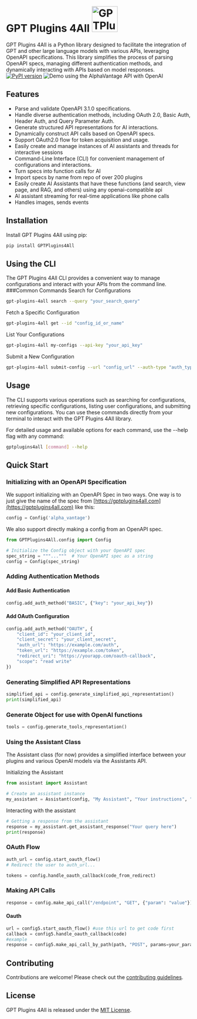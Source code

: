 # GPT Plugins 4All <img src="https://www.gptplugins4all.com/gptplugins4all.webp" alt="GPTPlugins4All logo" width="70"/>
GPT Plugins 4All is a Python library designed to facilitate the integration of GPT and other large language models with various APIs, leveraging OpenAPI specifications. This library simplifies the process of parsing OpenAPI specs, managing different authentication methods, and dynamically interacting with APIs based on model responses.
[![PyPI version](https://badge.fury.io/py/GPTPlugins4All.svg)](https://badge.fury.io/py/GPTPlugins4All)
![Demo using the AlphaVantage API with OpenAI](https://github.com/tcmartin/GPTPlugins4All/blob/master/demo/demo.gif)

## Features

- Parse and validate OpenAPI 3.1.0 specifications.
- Handle diverse authentication methods, including OAuth 2.0, Basic Auth, Header Auth, and Query Parameter Auth.
- Generate structured API representations for AI interactions.
- Dynamically construct API calls based on OpenAPI specs.
- Support OAuth2.0 flow for token acquisition and usage.
- Easily create and manage instances of AI assistants and threads for interactive sessions
- Command-Line Interface (CLI) for convenient management of configurations and interactions.
- Turn specs into function calls for AI
- Import specs by name from repo of over 200 plugins
- Easily create AI Assistants that have these functions (and search, view page, and RAG, and others) using any openai-compatible api
- AI assistant streaming for real-time applications like phone calls
- Handles images, sends events
## Installation

Install GPT Plugins 4All using pip:

```bash
pip install GPTPlugins4All
```
## Using the CLI
The GPT Plugins 4All CLI provides a convenient way to manage configurations and interact with your APIs from the command line.
###Common Commands
Search for Configurations
```bash
gpt-plugins-4all search --query "your_search_query"
```
Fetch a Specific Configuration
```bash
gpt-plugins-4all get --id "config_id_or_name"
```
List Your Configurations
```bash
gpt-plugins-4all my-configs --api-key "your_api_key"
```
Submit a New Configuration
```bash
gpt-plugins-4all submit-config --url "config_url" --auth-type "auth_type" --visibility "visibility" --api-key "your_api_key"
```
## Usage
The CLI supports various operations such as searching for configurations, retrieving specific configurations, listing user configurations, and submitting new configurations. You can use these commands directly from your terminal to interact with the GPT Plugins 4All library.

For detailed usage and available options for each command, use the --help flag with any command:
```bash
gptplugins4all [command] --help
```

## Quick Start

### Initializing with an OpenAPI Specification
We support initializing with an OpenAPI Spec in two ways. One way is to just give the name of the spec from [https://gptplugins4all.com](https://gptplugins4all.com) like this:
```python
config = Config('alpha_vantage')
``` 
We also support directly making a config from an OpenAPI spec.
```python
from GPTPlugins4All.config import Config

# Initialize the Config object with your OpenAPI spec
spec_string = """..."""  # Your OpenAPI spec as a string
config = Config(spec_string)
```

### Adding Authentication Methods

#### Add Basic Authentication

```python
config.add_auth_method("BASIC", {"key": "your_api_key"})
```

#### Add OAuth Configuration

```python
config.add_auth_method("OAUTH", {
    "client_id": "your_client_id",
    "client_secret": "your_client_secret",
    "auth_url": "https://example.com/auth",
    "token_url": "https://example.com/token",
    "redirect_uri": "https://yourapp.com/oauth-callback",
    "scope": "read write"
})
```

### Generating Simplified API Representations

```python
simplified_api = config.generate_simplified_api_representation()
print(simplified_api)
```
### Generate Object for use with OpenAI functions
```python
tools = config.generate_tools_representation()
```
### Using the Assistant Class
The Assistant class (for now) provides a simplified interface between your plugins and various OpenAI models via the Assistants API.

Initializing the Assistant
```python
from assistant import Assistant

# Create an assistant instance
my_assistant = Assistant(config, "My Assistant", "Your instructions", "model_name")
```
Interacting with the assistant
```python
# Getting a response from the assistant
response = my_assistant.get_assistant_response("Your query here")
print(response)
```
### OAuth Flow

```python
auth_url = config.start_oauth_flow()
# Redirect the user to auth_url...

tokens = config.handle_oauth_callback(code_from_redirect)
```

### Making API Calls

```python
response = config.make_api_call("/endpoint", "GET", {"param": "value"})
```

#### Oauth
```python
url = config5.start_oauth_flow() #use this url to get code first
callback = config5.handle_oauth_callback(code)
#example
response = config5.make_api_call_by_path(path, "POST", params=your_params, user_token=callback, is_json=True)
```

## Contributing

Contributions are welcome! Please check out the [contributing guidelines](CONTRIBUTING.md).

## License

GPT Plugins 4All is released under the [MIT License](LICENSE).
